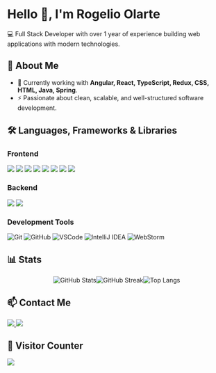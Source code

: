 # Hello 👋, I'm Rogelio Olarte

💻 Full Stack Developer with over 1 year of experience building web applications with modern technologies.

## 🚀 About Me

- 🔭 Currently working with **Angular, React, TypeScript, Redux, CSS, HTML, Java, Spring**.
- ⚡ Passionate about clean, scalable, and well-structured software development.

<h2>🛠️ Languages, Frameworks & Libraries</h2>
<div>
  <h3>Frontend</h3>
  <img src="https://img.shields.io/badge/Angular-DD0031?style=for-the-badge&logo=angular&logoColor=white" />
  <img src="https://img.shields.io/badge/React-20232A?style=for-the-badge&logo=react&logoColor=61DAFB" />
  <img src="https://img.shields.io/badge/JavaScript-F7DF1E?style=for-the-badge&logo=javascript&logoColor=black" />
  <img src="https://img.shields.io/badge/TypeScript-007ACC?style=for-the-badge&logo=typescript&logoColor=white" />
  <img src="https://img.shields.io/badge/Redux-764ABC?style=for-the-badge&logo=redux&logoColor=white" />
  <img src="https://img.shields.io/badge/TailwindCSS-38B2AC?style=for-the-badge&logo=tailwind-css&logoColor=white" />
  <img src="https://img.shields.io/badge/CSS3-1572B6?style=for-the-badge&logo=css3&logoColor=white" />
  <img src="https://img.shields.io/badge/HTML5-E34F26?style=for-the-badge&logo=html5&logoColor=white" />
</div>

<div>
  <h3>Backend</h3>
  <img src="https://img.shields.io/badge/Java-ED8B00?style=for-the-badge&logo=openjdk&logoColor=white" />
  <img src="https://img.shields.io/badge/Spring-6DB33F?style=for-the-badge&logo=spring&logoColor=white" />
</div>

 <!--
### **Databases**
![PostgreSQL](https://img.shields.io/badge/PostgreSQL-316192?style=for-the-badge&logo=postgresql&logoColor=white)
![MySQL](https://img.shields.io/badge/MySQL-00000F?style=for-the-badge&logo=mysql&logoColor=white)
-->

### **Development Tools**
![Git](https://img.shields.io/badge/Git-F05032?style=for-the-badge&logo=git&logoColor=white)
![GitHub](https://img.shields.io/badge/GitHub-181717?style=for-the-badge&logo=github&logoColor=white)
![VSCode](https://img.shields.io/badge/VS%20Code-007ACC?style=for-the-badge&logo=visual-studio-code&logoColor=white)
![IntelliJ IDEA](https://img.shields.io/badge/IntelliJ_IDEA-000000?style=for-the-badge&logo=intellij-idea&logoColor=white)
![WebStorm](https://img.shields.io/badge/WebStorm-000000?style=for-the-badge&logo=webstorm&logoColor=white)

## 📊 Stats

<div align="center" style="display: flex; flex-wrap: wrap; justify-content: center;">
    <img src="https://github-readme-stats.vercel.app/api?username=rogelioolarte&show_icons=true&theme=dark&bg_color=0d1117&text_color=ffffff" alt="GitHub Stats" style="max-width: 100%;" />
    <img src="https://github-readme-streak-stats-mauve-xi.vercel.app?user=rogelioolarte&theme=dark&background=0D1117" alt="GitHub Streak" style="max-width: 100%;" />
    <img src="https://github-readme-stats.vercel.app/api/top-langs/?username=rogelioolarte&layout=compact&theme=dark&bg_color=0d1117&text_color=ffffff" alt="Top Langs" style="max-width: 100%;" />
</div>

## 📫 Contact Me

<a href="https://www.linkedin.com/in/rogelio-olarte/">
   <img src="https://custom-icon-badges.demolab.com/badge/LinkedIn-0A66C2?style=for-the-badge&logo=linkedin-white&logoColor=fff" />
</a>
<a href="https://www.upwork.com/freelancers/~019d70db55e9083cc7">
   <img src="https://img.shields.io/badge/Upwork-6FDA44?style=for-the-badge&logo=upwork&logoColor=fff" />
</a>

## 🚀 Visitor Counter

![](https://komarev.com/ghpvc/?username=RogelioOlarte&style=for-the-badge)
